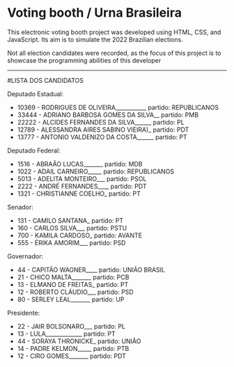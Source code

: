# Voting booth / Urna Brasileira
This electronic voting booth project was developed using HTML, CSS, and JavaScript.
Its aim is to simulate the 2022 Brazilian elections. 

Not all election candidates were recorded, as the focus of this project is to showcase
the programming abilities of this developer

--------------------------------------------------------------------------------------
#LISTA DOS CANDIDATOS

Deputado Estadual:
- 10369 - RODRIGUES DE OLIVEIRA___________ partido: REPUBLICANOS
- 33444 - ADRIANO BARBOSA GOMES DA SILVA__ partido: PMB
- 22222 - ALCIDES FERNANDES DA SILVA______ partido: PL
- 12789 - ALESSANDRA AIRES SABINO VIEIRA)_ partido: PDT
- 13777 - ANTONIO VALDENIZO DA COSTA______ partido: PT

Deputado Federal:
- 1516 - ABRAÃO LUCAS_______ partido: MDB
- 1022 - ADAIL CARNEIRO_____ partido: REPUBLICANOS
- 5013 - ADELITA MONTEIRO___ partido: PSOL
- 2222 - ANDRÉ FERNANDES____ partido: PDT
- 1321 - CHRISTIANNE COELHO_ partido: PT

Senador:
- 131 - CAMILO SANTANA_ partido: PT
- 160 - CARLOS SILVA___ partido: PSTU
- 700 - KAMILA CARDOSO_ partido: AVANTE
- 555 - ÉRIKA AMORIM___ partido: PSD

Governador:
- 44 - CAPITÃO WAGNER____ partido: UNIÃO BRASIL
- 21 - CHICO MALTA_______ partido: PCB
- 13 - ELMANO DE FREITAS_ partido: PT
- 12 - ROBERTO CLÁUDIO___ partido: PSD
- 80 - SERLEY LEAL_______ partido: UP

Presidente:
- 22 - JAIR BOLSONARO___ partido: PL
- 13 - LULA_____________ partido: PT
- 44 - SORAYA THRONICKE_ partido: UNIÃO
- 14 - PADRE KELMON_____ partido: PTB
- 12 - CIRO GOMES_______ partido: PDT
